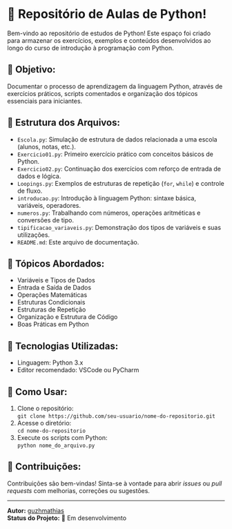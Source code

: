# 📘 Repositório de Aulas de Python!

Bem-vindo ao repositório de estudos de Python! Este espaço foi criado para armazenar os exercícios, exemplos e conteúdos desenvolvidos ao longo do curso de introdução à programação com Python.

## 🧠 Objetivo:

Documentar o processo de aprendizagem da linguagem Python, através de exercícios práticos, scripts comentados e organização dos tópicos essenciais para iniciantes.

## 📁 Estrutura dos Arquivos:

- `Escola.py`: Simulação de estrutura de dados relacionada a uma escola (alunos, notas, etc.).
- `Exercicio01.py`: Primeiro exercício prático com conceitos básicos de Python.
- `Exercicio02.py`: Continuação dos exercícios com reforço de entrada de dados e lógica.
- `Loopings.py`: Exemplos de estruturas de repetição (`for`, `while`) e controle de fluxo.
- `introducao.py`: Introdução à linguagem Python: sintaxe básica, variáveis, operadores.
- `numeros.py`: Trabalhando com números, operações aritméticas e conversões de tipo.
- `tipificacao_variaveis.py`: Demonstração dos tipos de variáveis e suas utilizações.
- `README.md`: Este arquivo de documentação.

## 📌 Tópicos Abordados:

- Variáveis e Tipos de Dados  
- Entrada e Saída de Dados  
- Operações Matemáticas  
- Estruturas Condicionais  
- Estruturas de Repetição  
- Organização e Estrutura de Código  
- Boas Práticas em Python

## 🚀 Tecnologias Utilizadas:

- Linguagem: Python 3.x  
- Editor recomendado: VSCode ou PyCharm

## 📝 Como Usar:

1. Clone o repositório:  
   `git clone https://github.com/seu-usuario/nome-do-repositorio.git`  
2. Acesse o diretório:  
   `cd nome-do-repositorio`  
3. Execute os scripts com Python:  
   `python nome_do_arquivo.py`

## 🤝 Contribuições:

Contribuições são bem-vindas! Sinta-se à vontade para abrir *issues* ou *pull requests* com melhorias, correções ou sugestões.

---

**Autor:** [guzhmathias](https://github.com/guzhmathias)  
**Status do Projeto:** 🚧 Em desenvolvimento
